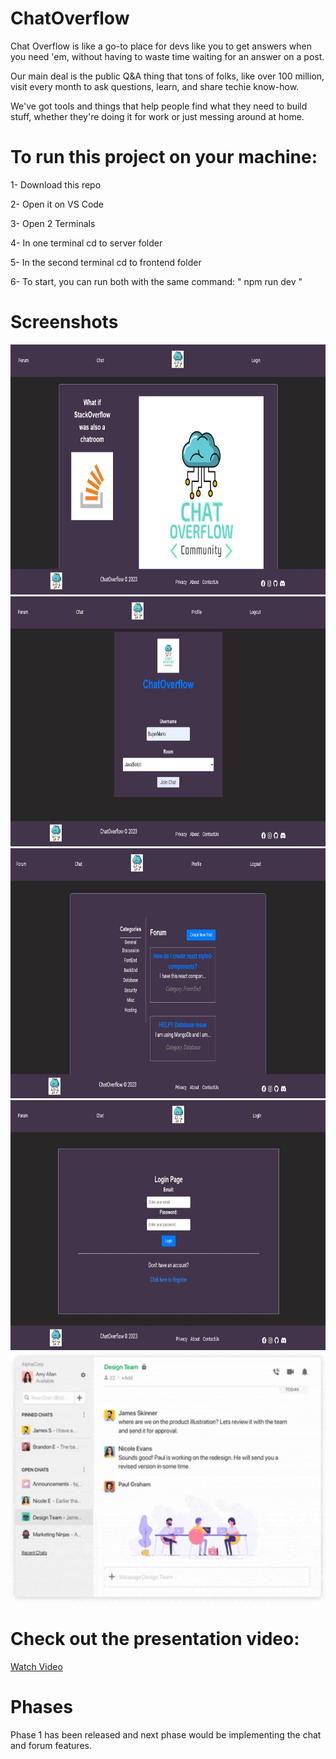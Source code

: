 # ChatOverflow

Chat Overflow is like a go-to place for devs like you to get answers when you need 'em, without having to waste time waiting for an answer on a post.

Our main deal is the public Q&A thing that tons of folks, like over 100 million, visit every month to ask questions, learn, and share techie know-how.

We've got tools and things that help people find what they need to build stuff, whether they're doing it for work or just messing around at home.

# To run this project on your machine:

1- Download this repo

2- Open it on VS Code

3- Open 2 Terminals

4- In one terminal cd to server folder

5- In the second terminal cd to frontend folder

6- To start, you can run both with the same command: " npm run dev "

# Screenshots

<img src="./FrontEnd/public/Home.jpg" alt="App Screenshot"  height="400" width="600">
<img src="./FrontEnd/public/chatrooms.jpg" alt="App Screenshot" height="400" width="600">
<img src="./FrontEnd/public/forums.jpg" alt="App Screenshot" height="400" width="600">
<img src="./FrontEnd/public/login.jpg" alt="App Screenshot" height="400" width="600">
<img src="./FrontEnd/public/chat.gif" alt="App Screenshot" height="400" width="600">

# Check out the presentation video: 

[Watch Video](https://youtu.be/Z-6kq6ONtjc?si=dcUNVpDZeYEPwt_b)


# Phases

Phase 1 has been released and next phase would be implementing the chat and forum features.


